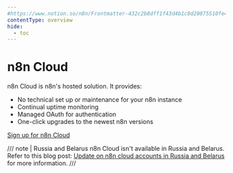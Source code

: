 ```yaml
---
#https://www.notion.so/n8n/Frontmatter-432c2b8dff1f43d4b1c8d20075510fe4
contentType: overview
hide:
  - toc
---
```


# n8n Cloud

n8n Cloud is n8n's hosted solution. It provides:

- No technical set up or maintenance for your n8n instance
- Continual uptime monitoring
- Managed OAuth for authentication
- One-click upgrades to the newest n8n versions

[Sign up for n8n Cloud](https://www.n8n.io/)

/// note | Russia and Belarus
n8n Cloud isn't available in Russia and Belarus. Refer to this blog post: [Update on n8n cloud accounts in Russia and Belarus](https://n8n.io/blog/update-on-n8n-cloud-accounts-in-russia-and-belarus/) for more information.
///





